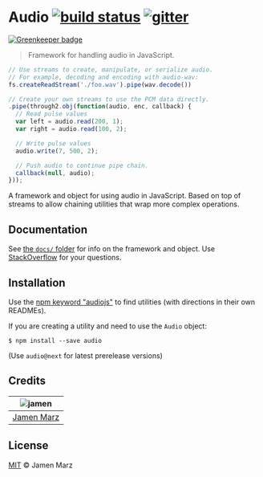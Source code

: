 # Audio [![build status][travis-i]][travis] [![gitter][gitter-i]][gitter]

[![Greenkeeper badge](https://badges.greenkeeper.io/audiojs/audio.svg)](https://greenkeeper.io/)
> Framework for handling audio in JavaScript.

```javascript
// Use streams to create, manipulate, or serialize audio.
// For example, decoding and encoding with audio-wav:
fs.createReadStream('./foo.wav').pipe(wav.decode())

// Create your own streams to use the PCM data directly.
.pipe(through2.obj(function(audio, enc, callback) {
  // Read pulse values
  var left = audio.read(200, 1);
  var right = audio.read(100, 2);

  // Write pulse values
  audio.write(7, 500, 2);

  // Push audio to continue pipe chain.
  callback(null, audio);
}));
```

A framework and object for using audio in JavaScript.  Based on top of streams to allow chaining utilities that wrap more complex operations.

## Documentation
See [the `docs/` folder](docs/) for info on the framework and object.  Use [StackOverflow][stackoverflow] for your questions.

## Installation
Use the [npm keyword "audiojs"][npm-audiojs] to find utilities (with directions in their own READMEs).

If you are creating a utility and need to use the `Audio` object:
```shell
$ npm install --save audio
```
(Use `audio@next` for latest prerelease versions)

## Credits

|  ![jamen][author-avatar]  |
|:-------------------------:|
| [Jamen Marz][author-site] |

## License
[MIT](LICENSE) &copy; Jamen Marz


[travis]: https://travis-ci.org/audiojs/audio
[travis-i]: https://travis-ci.org/audiojs/audio.svg
[gitter]: https://gitter.im/audiojs/audio
[gitter-i]: https://badges.gitter.im/Join%20Chat.svg
[npm-audiojs]: https://www.npmjs.com/browse/keyword/audiojs
[author-site]: https://github.com/jamen
[author-avatar]: https://avatars.githubusercontent.com/u/6251703?v=3&s=125
[stackoverflow]: http://stackoverflow.com/questions/ask
